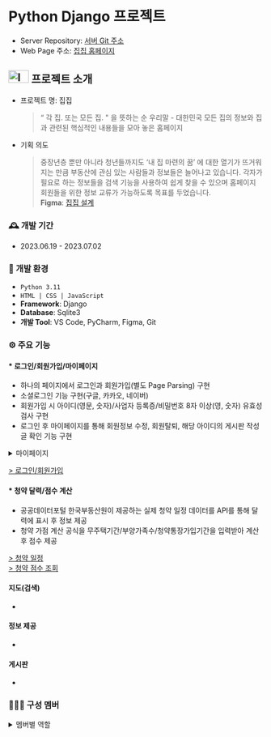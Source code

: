 # Python Django 프로젝트
- Server Repository: <a href="https://github.com/pshho/aws-django.git">서버 Git 주소</a>
- Web Page 주소: <a href="http://ec2-3-37-74-149.ap-northeast-2.compute.amazonaws.com/">집집 홈페이지</a>

## <img src="https://github.com/pshho/team3_django_project/assets/128444203/7531dc8b-c696-4c42-b39c-902f873e9dd9" style="width: 40px; height: 25px;" alt="Image"> 프로젝트 소개
* 프로젝트 명: 집집
  > “ 각 집. 또는 모든 집. " 을 뜻하는 순 우리말 - 대한민국 모든 집의 정보와 집과 관련된 핵심적인 내용들을 모아 놓은 홈페이지
* 기획 의도
  > 중장년층 뿐만 아니라 청년들까지도 ‘내 집 마련의 꿈’ 에 대한 열기가 뜨거워지는 만큼 부동산에 관심 있는 사람들과 정보들은 늘어나고 있습니다.
  > 각자가 필요로 하는 정보들을 검색 기능을 사용하여 쉽게 찾을 수 있으며 홈페이지 회원들을 위한 정보 교류가 가능하도록 목표를 두었습니다.
  > <br>**Figma**: <a href="https://www.figma.com/file/zffQCT0SZ5TDC3JORNaqUA/Project_Django_Team-3?type=whiteboard&node-id=0-1&t=Q6DA7FvR7HepJfcw-0">집집 설계</a>

### :mantelpiece_clock: 개발 기간
- 2023.06.19 - 2023.07.02

### :wrench: 개발 환경
- `Python 3.11`
- `HTML | CSS | JavaScript`
- **Framework**: Django
- **Database**: Sqlite3
- **개발 Tool**: VS Code, PyCharm, Figma, Git

### :gear: 주요 기능
#### * 로그인/회원가입/마이페이지
- 하나의 페이지에서 로그인과 회원가입(별도 Page Parsing) 구현
- 소셜로그인 기능 구현(구글, 카카오, 네이버)
- 회원가입 시 아이디(영문, 숫자)/사업자 등록증/비밀번호 8자 이상(영, 숫자) 유효성 검사 구현
- 로그인 후 마이페이지를 통해 회원정보 수정, 회원탈퇴, 해당 아이디의 게시판 작성글 확인 기능 구현
<details>
  <summary>마이페이지</summary>
  <p>
    <img src="https://github.com/pshho/team3_django_project/assets/128444203/8b114c60-a997-4ee5-a1bc-926ebb90d887" alt="MyPage">
    <img src="https://github.com/pshho/team3_django_project/assets/128444203/96c0dabd-ddd4-450a-a4b0-7a65a15eb122" alt="MyPage">
  </p>
</details>

<a href="http://ec2-3-37-74-149.ap-northeast-2.compute.amazonaws.com/common/signin/"> > 로그인/회원가입</a>

#### * 청약 달력/점수 계산
- 공공데이터포털 한국부동산원이 제공하는 실제 청약 일정 데이터를 API를 통해 달력에 표시 후 정보 제공
- 청약 가점 계산 공식을 무주택기간/부양가족수/청약통장가입기간을 입력받아 계산 후 점수 제공

<a href="http://ec2-3-37-74-149.ap-northeast-2.compute.amazonaws.com/koreaCalendar/"> > 청약 일정</a><br>
<a href="http://ec2-3-37-74-149.ap-northeast-2.compute.amazonaws.com/calculate/calculate/"> > 청약 점수 조회</a>

#### 지도(검색)
-

#### 정보 제공
-

#### 게시판
-

### :people_holding_hands: 구성 멤버
<details>
  <summary>멤버별 역할</summary>
  <p>
    <img src="https://github.com/pshho/team3_django_project/assets/128444203/fde8351a-6709-4135-9c47-f07718e4d8d4" alt="Member">
  </p>
</details>



